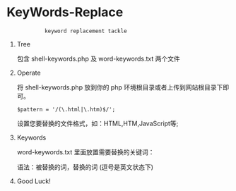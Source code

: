 # KeyWords-Replace
 

				keyword replacement tackle

1. Tree  

	包含 shell-keywords.php 及 word-keywords.txt 两个文件

2. Operate

	将 shell-keywords.php 放到你的 php 环境根目录或者上传到网站根目录下即可。

	` $pattern = '/(\.html|\.htm)$/'; `
	
	设置您要替换的文件格式，如：HTML,HTM,JavaScript等;

3. Keywords

	word-keywords.txt 里面放置需要替换的关键词：

	语法：被替换的词，替换的词  (逗号是英文状态下)


4. Good Luck!

	



    


